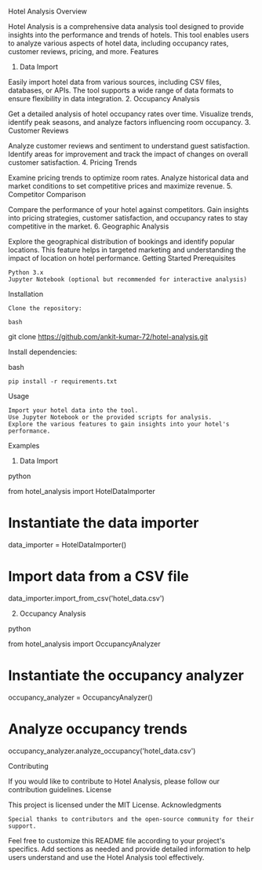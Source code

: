 Hotel Analysis
Overview

Hotel Analysis is a comprehensive data analysis tool designed to provide insights into the performance and trends of hotels. This tool enables users to analyze various aspects of hotel data, including occupancy rates, customer reviews, pricing, and more.
Features
1. Data Import

Easily import hotel data from various sources, including CSV files, databases, or APIs. The tool supports a wide range of data formats to ensure flexibility in data integration.
2. Occupancy Analysis

Get a detailed analysis of hotel occupancy rates over time. Visualize trends, identify peak seasons, and analyze factors influencing room occupancy.
3. Customer Reviews

Analyze customer reviews and sentiment to understand guest satisfaction. Identify areas for improvement and track the impact of changes on overall customer satisfaction.
4. Pricing Trends

Examine pricing trends to optimize room rates. Analyze historical data and market conditions to set competitive prices and maximize revenue.
5. Competitor Comparison

Compare the performance of your hotel against competitors. Gain insights into pricing strategies, customer satisfaction, and occupancy rates to stay competitive in the market.
6. Geographic Analysis

Explore the geographical distribution of bookings and identify popular locations. This feature helps in targeted marketing and understanding the impact of location on hotel performance.
Getting Started
Prerequisites

    Python 3.x
    Jupyter Notebook (optional but recommended for interactive analysis)

Installation

    Clone the repository:

    bash

git clone https://github.com/ankit-kumar-72/hotel-analysis.git

Install dependencies:

bash

    pip install -r requirements.txt

Usage

    Import your hotel data into the tool.
    Use Jupyter Notebook or the provided scripts for analysis.
    Explore the various features to gain insights into your hotel's performance.

Examples
1. Data Import

python

from hotel_analysis import HotelDataImporter

# Instantiate the data importer
data_importer = HotelDataImporter()

# Import data from a CSV file
data_importer.import_from_csv('hotel_data.csv')

2. Occupancy Analysis

python

from hotel_analysis import OccupancyAnalyzer

# Instantiate the occupancy analyzer
occupancy_analyzer = OccupancyAnalyzer()

# Analyze occupancy trends
occupancy_analyzer.analyze_occupancy('hotel_data.csv')

Contributing

If you would like to contribute to Hotel Analysis, please follow our contribution guidelines.
License

This project is licensed under the MIT License.
Acknowledgments

    Special thanks to contributors and the open-source community for their support.

Feel free to customize this README file according to your project's specifics. Add sections as needed and provide detailed information to help users understand and use the Hotel Analysis tool effectively.
